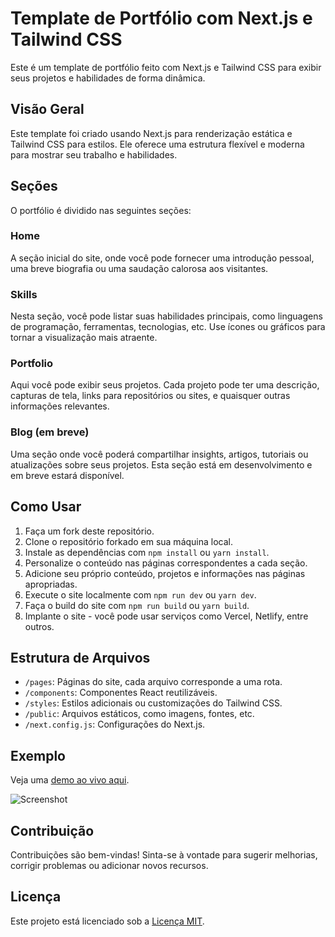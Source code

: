 # Template de Portfólio com Next.js e Tailwind CSS

Este é um template de portfólio feito com Next.js e Tailwind CSS para exibir seus projetos e habilidades de forma dinâmica.

## Visão Geral

Este template foi criado usando Next.js para renderização estática e Tailwind CSS para estilos. Ele oferece uma estrutura flexível e moderna para mostrar seu trabalho e habilidades.

## Seções

O portfólio é dividido nas seguintes seções:

### Home

A seção inicial do site, onde você pode fornecer uma introdução pessoal, uma breve biografia ou uma saudação calorosa aos visitantes.

### Skills

Nesta seção, você pode listar suas habilidades principais, como linguagens de programação, ferramentas, tecnologias, etc. Use ícones ou gráficos para tornar a visualização mais atraente.

### Portfolio

Aqui você pode exibir seus projetos. Cada projeto pode ter uma descrição, capturas de tela, links para repositórios ou sites, e quaisquer outras informações relevantes.

### Blog (em breve)

Uma seção onde você poderá compartilhar insights, artigos, tutoriais ou atualizações sobre seus projetos. Esta seção está em desenvolvimento e em breve estará disponível.

## Como Usar

1. Faça um fork deste repositório.
2. Clone o repositório forkado em sua máquina local.
3. Instale as dependências com `npm install` ou `yarn install`.
4. Personalize o conteúdo nas páginas correspondentes a cada seção.
5. Adicione seu próprio conteúdo, projetos e informações nas páginas apropriadas.
6. Execute o site localmente com `npm run dev` ou `yarn dev`.
7. Faça o build do site com `npm run build` ou `yarn build`.
8. Implante o site - você pode usar serviços como Vercel, Netlify, entre outros.

## Estrutura de Arquivos

- `/pages`: Páginas do site, cada arquivo corresponde a uma rota.
- `/components`: Componentes React reutilizáveis.
- `/styles`: Estilos adicionais ou customizações do Tailwind CSS.
- `/public`: Arquivos estáticos, como imagens, fontes, etc.
- `/next.config.js`: Configurações do Next.js.

## Exemplo

Veja uma [demo ao vivo aqui](https://one-template-portfolio.vercel.app/).

![Screenshot](screenshot.png)

## Contribuição

Contribuições são bem-vindas! Sinta-se à vontade para sugerir melhorias, corrigir problemas ou adicionar novos recursos.

## Licença

Este projeto está licenciado sob a [Licença MIT](LICENSE).

